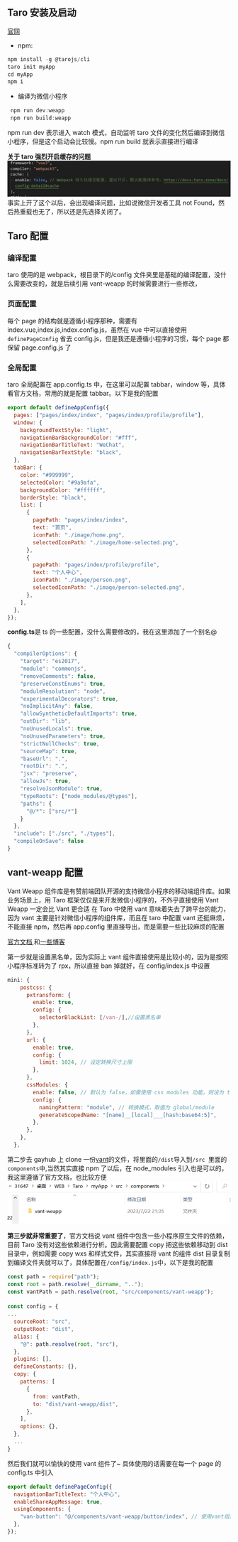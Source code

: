 ## Taro 安装及启动

[官网](https://docs.taro.zone/docs/next/GETTING-STARTED)

- npm:

```js {.line-numbers}
npm install -g @tarojs/cli
taro init myApp
cd myApp
npm i

```

- 编译为微信小程序

```js {.line-numbers}
 npm run dev:weapp
 npm run build:weapp
```

npm run dev 表示进入 watch 模式，自动监听 taro 文件的变化然后编译到微信小程序，但是这个启动会比较慢。npm run build 就表示直接进行编译

**关于 taro 强烈开启缓存的问题**
![Alt text](image.png)
事实上开了这个以后，会出现编译问题，比如说微信开发者工具 not Found，然后热重载也无了，所以还是先选择关闭了。

## Taro 配置

### 编译配置

taro 使用的是 webpack，根目录下的/config 文件夹里是基础的编译配置，没什么需要改变的，就是后续引用 vant-weapp 的时候需要进行一些修改，

### 页面配置

每个 page 的结构就是遵循小程序那种，需要有 index.vue,index.js,index.config.js，虽然在 vue 中可以直接使用`definePageConfig` 省去 config.js，但是我还是遵循小程序的习惯，每个 page 都保留 page.config.js 了

### 全局配置

taro 全局配置在 app.config.ts 中，在这里可以配置 tabbar，window 等，具体看官方文档，常用的就是配置 tabbar。以下是我的配置

```js {.line-numbers}
export default defineAppConfig({
  pages: ["pages/index/index", "pages/index/profile/profile"],
  window: {
    backgroundTextStyle: "light",
    navigationBarBackgroundColor: "#fff",
    navigationBarTitleText: "WeChat",
    navigationBarTextStyle: "black",
  },
  tabBar: {
    color: "#999999",
    selectedColor: "#9a9afa",
    backgroundColor: "#ffffff",
    borderStyle: "black",
    list: [
      {
        pagePath: "pages/index/index",
        text: "首页",
        iconPath: "./image/home.png",
        selectedIconPath: "./image/home-selected.png",
      },
      {
        pagePath: "pages/index/profile/profile",
        text: "个人中心",
        iconPath: "./image/person.png",
        selectedIconPath: "./image/person-selected.png",
      },
    ],
  },
});
```

**config.ts**是 ts 的一些配置，没什么需要修改的，我在这里添加了一个别名@

```js {.line-numbers}
{
  "compilerOptions": {
    "target": "es2017",
    "module": "commonjs",
    "removeComments": false,
    "preserveConstEnums": true,
    "moduleResolution": "node",
    "experimentalDecorators": true,
    "noImplicitAny": false,
    "allowSyntheticDefaultImports": true,
    "outDir": "lib",
    "noUnusedLocals": true,
    "noUnusedParameters": true,
    "strictNullChecks": true,
    "sourceMap": true,
    "baseUrl": ".",
    "rootDir": ".",
    "jsx": "preserve",
    "allowJs": true,
    "resolveJsonModule": true,
    "typeRoots": ["node_modules/@types"],
    "paths": {
      "@/*": ["src/*"]
    }
  },
  "include": ["./src", "./types"],
  "compileOnSave": false
}
```

## vant-weapp 配置

Vant Weapp 组件库是有赞前端团队开源的支持微信小程序的移动端组件库。如果业务场景上，用 Taro 框架仅仅是来开发微信小程序的，不外乎直接使用 Vant Weapp 一定会比 Vant 更合适
在 Taro 中使用 vant 意味着失去了跨平台的能力，因为 vant 主要是针对微信小程序的组件库，而且在 taro 中配置 vant 还挺麻烦，不能直接 npm，然后再 app.config 里直接导出，而是需要一些比较麻烦的配置

[官方文档](https://docs.taro.zone/docs/vant/),和[一些博客](https://juejin.cn/post/7080176600704090143)

第一步就是设置黑名单，因为实际上 vant 组件直接使用是比较小的，因为是按照小程序标准转为了 rpx，所以直接 ban 掉就好，在 config/index.js 中设置

```js {.line-numbers}
mini: {
    postcss: {
      pxtransform: {
        enable: true,
        config: {
          selectorBlackList: [/van-/],//设置黑名单
        },
      },
      url: {
        enable: true,
        config: {
          limit: 1024, // 设定转换尺寸上限
        },
      },
      cssModules: {
        enable: false, // 默认为 false，如需使用 css modules 功能，则设为 true
        config: {
          namingPattern: "module", // 转换模式，取值为 global/module
          generateScopedName: "[name]__[local]___[hash:base64:5]",
        },
      },
    },
  },
```

第二步去 gayhub 上 clone 一份[vant](https://github.com/youzan/vant-weapp)的文件，将里面的`/dist`导入到`/src `里面的`components`中,当然其实直接 npm 了以后，在 node_modules 引入也是可以的，我这里遵循了官方文档，也比较方便
![Alt text](image-1.png)

**第三步就非常重要了**，官方文档说 vant 组件中包含一些小程序原生文件的依赖，目前 Taro 没有对这些依赖进行分析。因此需要配置 copy 把这些依赖移动到 dist 目录中，例如需要 copy wxs 和样式文件，其实直接将 vant 的组件 dist 目录复制到编译文件夹就可以了，具体配置在`/config/index.js`中，以下是我的配置

```js {.line-numbers}
const path = require("path");
const root = path.resolve(__dirname, "..");
const vantPath = path.resolve(root, "src/components/vant-weapp");

const config = {
...
  sourceRoot: "src",
  outputRoot: "dist",
  alias: {
    "@": path.resolve(root, "src"),
  },
  plugins: [],
  defineConstants: {},
  copy: {
    patterns: [
      {
        from: vantPath,
        to: "dist/vant-weapp/dist",
      },
    ],
    options: {},
  },
  ...
}
```

然后我们就可以愉快的使用 vant 组件了~
具体使用的话需要在每一个 page 的 config.ts 中引入

```js {.line-numbers}
export default definePageConfig({
  navigationBarTitleText: "个人中心",
  enableShareAppMessage: true,
  usingComponents: {
    "van-button": "@/components/vant-weapp/button/index", // 使用vant组件
  },
});
```
